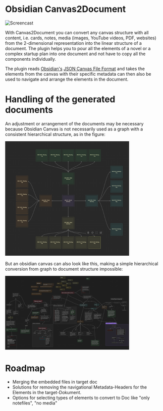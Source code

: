 # Obsidian Canvas2Document

![Screencast](images/canv2doc.gif)

With Canvas2Document you can convert any canvas structure with all content, i.e. cards, notes, media (images, YouTube videos, PDF, websites) from the 2-dimensional representation into the linear structure of a document.
The plugin helps you to pour all the elements of a novel or a complex startup plan into one document and not have to copy all the components individually.

The plugin reads [Obsidian's](https://obsidian.md/blog/json-canvas/) [JSON Canvas File Format](https://jsoncanvas.org/) and takes the elements from the canvas with their specific metadata can then also be used to navigate and arrange the elements in the document.
# Handling of the generated documents
An adjustment or arrangement of the documents may be necessary because Obsidian Canvas is not necessarily used as a graph with a consistent hierarchical structure, as in the figure:

<img src="images/screen20240320090543.png" alt="screencomplex" width="400"/>

But an obsidian canvas can also look like this, making a simple hierarchical conversion from graph to document structure impossible:

<img src="images/screen20240320090013.png" alt="screensimple" width="400"/>


# Roadmap
* Merging the embedded files in target doc
* Solutions for removing the navigational Metadata-Headers for the Elements in the target-Dokument.
* Options for selecting types of elements to convert to Doc like "only notefiles", "no media"

